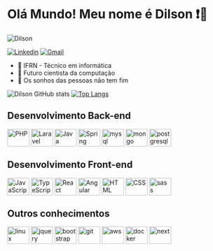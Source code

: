 # **Olá Mundo! Meu nome é Dilson** ❗🟰
<div style="margin:auto">

<img src="https://www.fegno.com/wp-content/uploads/2022/03/web-development-company-in-kochi.gif" alt="Dilson" >

<div>
    
[![Linkedin](https://img.shields.io/badge/LinkedIn-0077B5?style=for-the-badge&logo=linkedin&logoColor=white)](https://www.linkedin.com/in/dilson10/)
[![Gmail](https://img.shields.io/badge/Gmail-D14836?style=for-the-badge&logo=gmail&logoColor=white)](mailto:dilsono316@gmail.com)

</div>


- 🔭 IFRN - Técnico em informática
- 🌱 Futuro cientista da computação
- 🤔 Os sonhos das pessoas não tem fim

![Dilson GitHub stats](https://github-readme-stats.vercel.app/api?username=dilsoncampelo10&show_icons=true&theme=tokyonight)
[![Top Langs](https://github-readme-stats.vercel.app/api/top-langs/?username=dilsoncampelo10&layout=compact&theme=tokyonight)](https://github.com/anuraghazra/github-readme-stats)



## Desenvolvimento Back-end

<div style="display:inline-block"> 
    <img src="https://cdn.jsdelivr.net/gh/devicons/devicon/icons/php/php-original.svg" alt="PHP" width="50" height="40" align="center"/>
    <img src="https://cdn.jsdelivr.net/gh/devicons/devicon/icons/laravel/laravel-plain.svg" alt="Laravel" width="50" height="40" align="center"/>
    <img src="https://cdn.jsdelivr.net/gh/devicons/devicon/icons/java/java-original.svg" alt="Java" width="50" height="40" align="center"/>
    <img src="https://cdn.jsdelivr.net/gh/devicons/devicon/icons/spring/spring-original.svg" alt="Spring" width="50" height="40" align="center"/>
    <img src="https://cdn.jsdelivr.net/gh/devicons/devicon/icons/mysql/mysql-original.svg" alt="mysql" width="50" height="40" align="center"/>  
    <img src="https://cdn.jsdelivr.net/gh/devicons/devicon/icons/mongodb/mongodb-original.svg" alt="mongo" width="50" height="40" align="center"/>
    <img src="https://cdn.jsdelivr.net/gh/devicons/devicon/icons/postgresql/postgresql-original.svg" alt="postgresql" width="50" height="40" align="center"/>
</div>

## Desenvolvimento Front-end

<div style="display:inline-block"> 
    <img src="https://cdn.jsdelivr.net/gh/devicons/devicon/icons/javascript/javascript-original.svg" alt="JavaScript" width="50" height="40" align="center"/>
    <img src="https://cdn.jsdelivr.net/gh/devicons/devicon/icons/typescript/typescript-original.svg" alt="TypeScript" width="50" height="40" align="center"/>
    <img src="https://cdn.jsdelivr.net/gh/devicons/devicon/icons/react/react-original.svg" alt="React" width="50" height="40" align="center"/>
    <img src="https://cdn.jsdelivr.net/gh/devicons/devicon/icons/angularjs/angularjs-original.svg" alt="Angular" width="50" height="40" align="center"/>
    <img src="https://cdn.jsdelivr.net/gh/devicons/devicon/icons/html5/html5-original.svg" alt="HTML" width="50" height="40" align="center"/>
    <img src="https://cdn.jsdelivr.net/gh/devicons/devicon/icons/css3/css3-original.svg" alt="CSS" width="50" height="40" align="center"/>
    <img src="https://cdn.jsdelivr.net/gh/devicons/devicon/icons/sass/sass-original.svg" alt="sass" width="50" height="40" align="center"/>
</div>

## Outros conhecimentos

<div style="display:inline-block"> 
    <img src="https://cdn.jsdelivr.net/gh/devicons/devicon/icons/linux/linux-original.svg" alt="linux" width="50" height="40" align="center"/>       
    <img src="https://cdn.jsdelivr.net/gh/devicons/devicon/icons/jquery/jquery-original.svg" alt="jquery" width="50" height="40" align="center"/>
    <img src="https://cdn.jsdelivr.net/gh/devicons/devicon/icons/bootstrap/bootstrap-original.svg" alt="bootstrap" width="50" height="40" align="center"/>
    <img src="https://cdn.jsdelivr.net/gh/devicons/devicon/icons/git/git-original.svg" alt="git" width="50" height="40" align="center"/>   
    <img src="https://cdn.jsdelivr.net/gh/devicons/devicon/icons/amazonwebservices/amazonwebservices-original.svg" alt="aws" width="50" height="40" align="center" />
    <img src="https://cdn.jsdelivr.net/gh/devicons/devicon/icons/docker/docker-original.svg" alt="docker" width="50" height="40" align="center"/>
    <img src="https://cdn.jsdelivr.net/gh/devicons/devicon/icons/nextjs/nextjs-original.svg" alt="next" width="50" height="40" align="center"/>
          
          
          
</div>
   
          

    
</div>

    



